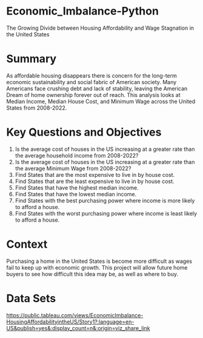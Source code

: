 # Economic_Imbalance-Python
The Growing Divide between Housing Affordability and Wage Stagnation in the United States 

# Summary
As affordable housing disappears there is concern for the long-term economic sustainability and social fabric of American society. Many Americans face crushing debt and lack of stability, leaving the American Dream of home ownership forever out of reach.
This analysis looks at Median Income, Median House Cost, and Minimum Wage across the United States from 2008-2022.

# Key Questions and Objectives
1) Is the average cost of houses in the US increasing at a greater rate than the average household income from 2008-2022?
2) Is the average cost of houses in the US increasing at a greater rate than the average Minimum Wage from 2008-2022?
3) Find States that are the most expensive to live in by house cost.
4) Find States that are the least expensive to live in by house cost.
5) Find States that have the highest median income.
6) Find States that have the lowest median income.
7) Find States with the best purchasing power where income is more likely to afford a house.
8) Find States with the worst purchasing power where income is least likely to afford a house.

# Context
Purchasing a home in the United States is become more difficult as wages fail to keep up with economic growth. This project will allow future home buyers to see how difficult this idea may be, as well as where to buy.


# Data Sets

https://public.tableau.com/views/EconomicImbalance-HousingAffordabilityintheUS/Story1?:language=en-US&publish=yes&:display_count=n&:origin=viz_share_link
